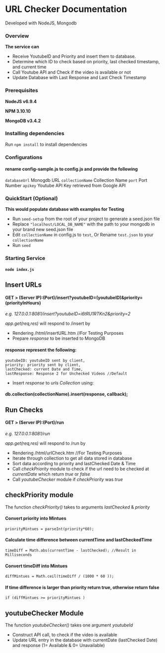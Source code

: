# **URL Checker Documentation**

Developed with NodeJS, Mongodb
### Overview
**The service can**
- Receive YoutubeID and Priority and insert them to database.  
- Determine which ID to check based on priority, last checked timestamp, and current time
- Call Youtube API and Check if the video  is available or not
- Update Database with Last Response and Last Check Timestamp

### Prerequisites
**NodeJS v6.9.4**

**NPM 3.10.10**

**MongoDB v3.4.2**

### Installing dependencies
Run `npm install` to install dependencies

### Configurations
#### rename config-sample.js to config.js and provide the following
`databaseUrl` Monogdb URL
`collectionName` Collection Name
`port` Port Number
`apikey` Youtube API Key retrieved from Google API

### QuickStart (Optional)
**This would populate database with examples for Testing**
- Run  `seed-setup` from the root of your project to generate a seed.json file
- Replace `"localhost/LOCAL_DB_NAME"` with the path to your mongodb in your brand new seed.json file
- Edit `collectionName` in config.js to `test`, Or Rename `test.json` to your `collectionName`
- Run `seed`


### Starting Service
#### ```node index.js```


## Insert URLs
#### GET > (Server IP):(Port)/insert?youtubeID=(youtubeID)&priority=(priorityInHours)
*e.g. 127.0.0.1:8081/insert?youtubeID=i6tRU1RTKn2&priority=2*

*app.get(req,res)* will respond to /insert by
- Rendering  /html/insertURL.htm //For Testing Purposes
- Prepare *response* to be inserted to MongoDB
#### response represent the following:
    youtubeID: youtubeID sent by client,
    priority: priority sent by client,
    lastChecked: current Date and Time,
    lastResponse: Response 2 for Unchecked Videos //Default
-  Insert *response* to *urls Collection* using:
#### db.collection(collectionName).insert(response, callback);

## Run Checks
#### GET > (Server IP):(Port)/run
*e.g. 127.0.0.1:8081/run*

*app.get(req,res)* will respond to /run by
- Rendering  /html/urlCheck.htm //For Testing Purposes
- Iterate through collection to get all data stored in database
- Sort data according to priority and lastChecked Date & Time
- Call *checkPriority* module to check if the url need to be checked at *currentDate* which return *true* or *false*
- Call *youtubeChecker* module if *checkPriority* was *true*


## checkPriority module
The function *checkPriority()* takes to arguments *lastChecked* & *priority*
#### Convert priority into Mintues
  `priorityMintues = parseInt(priority*60);`
#### Calculate time difference between currentTime and lastCheckedTime
 `timeDiff = Math.abs(currentTime - lastChecked); //Result in Milliseconds`
#### Convert timeDiff into Mintues
 `diffMintues = Math.ceil(timeDiff / (1000 * 60 ));`
#### If time difference is larger than priority return true, otherwise return false
`if (diffMintues >= priorityMintues )`


## youtubeChecker Module
The function *youtubeChecker()* takes one argument *youtubeId*
- Construct API call, to check if the video is available
- Update URL entry in the database with currentDate (lastChecked Date) and response (1= Available & 0= Unavailable)
